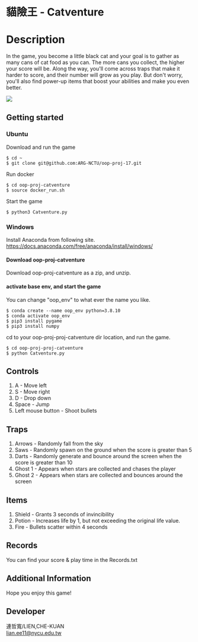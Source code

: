 # 貓險王 - Catventure
# Description 
In the game, you become a little black cat and your goal is to gather as many cans of cat food as you can. The more cans you collect, the higher your score will be. Along the way, you'll come across traps that make it harder to score, and their number will grow as you play. But don't worry, you'll also find power-up items that boost your abilities and make you even better.

<img src="./oop-proj-catventure.gif"/>

## Getting started
### Ubuntu
Download and run the game
```
$ cd ~
$ git clone git@github.com:ARG-NCTU/oop-proj-17.git
```
Run docker
```
$ cd oop-proj-catventure
$ source docker_run.sh
```
Start the game
```
$ python3 Catventure.py
```
### Windows
Install Anaconda from following site.
https://docs.anaconda.com/free/anaconda/install/windows/
#### Download oop-proj-catventure
Download oop-proj-catventure as a zip, and unzip.
#### activate base env, and start the game
You can change "oop_env" to what ever the name you like.
```
$ conda create --name oop_env python=3.8.10
$ conda activate oop_env
$ pip3 install pygame
$ pip3 install numpy
```
cd to your oop-proj-proj-catventure dir location, and run the game.
```
$ cd oop-proj-proj-catventure
$ python Catventure.py
```
## Controls
1. A - Move left
2. S - Move right
3. D - Drop down
4. Space - Jump
5. Left mouse button - Shoot bullets
## Traps
1. Arrows - Randomly fall from the sky
2. Saws - Randomly spawn on the ground when the score is greater than 5
3. Darts - Randomly generate and bounce around the screen when the score is greater than 10
4. Ghost 1 - Appears when stars are collected and chases the player
5. Ghost 2 - Appears when stars are collected and bounces around the screen
## Items
1. Shield - Grants 3 seconds of invincibility
2. Potion - Increases life by 1, but not exceeding the original life value.
3. Fire - Bullets scatter within 4 seconds
## Records
You can find your score & play time in the Records.txt 
## Additional Information
Hope you enjoy this game!

## Developer

連哲寬/LIEN,CHE-KUAN  
lian.ee11@nycu.edu.tw
